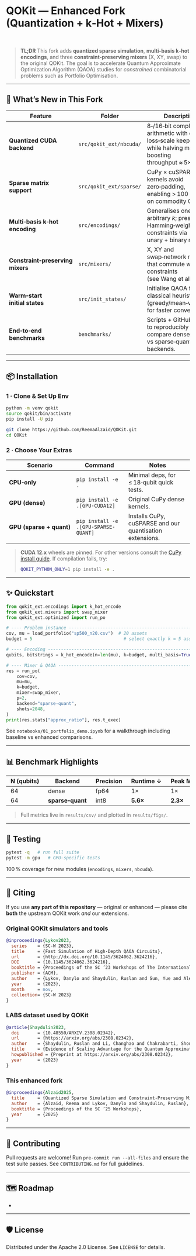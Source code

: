 # QOKit — Enhanced Fork (Quantization + k‑Hot + Mixers)

   &#x20;

> **TL;DR** This fork adds **quantized sparse simulation**, **multi‑basis k‑hot encodings**, and three **constraint‑preserving mixers** (X, XY, swap) to the original QOKit. The goal is to accelerate Quantum Approximate Optimization Algorithm (QAOA) studies for *constrained* combinatorial problems such as Portfolio Optimisation.

---

## 🚀 What’s New in This Fork

|  Feature                         |  Folder                 |  Description                                                                                                         |
| -------------------------------- | ----------------------- | -------------------------------------------------------------------------------------------------------------------- |
| **Quantized CUDA backend**       | `src/qokit_ext/nbcuda/` | 8‑/16‑bit complex arithmetic with dynamic loss‑scale keeps fidelity while halving memory & boosting throughput ≈ 5×. |
| **Sparse matrix support**        | `src/qokit_ext/sparse/` | CuPy × cuSPARSE kernels avoid zero‑padding, enabling > 100 qubits on commodity GPUs.                                 |
| **Multi‑basis k‑hot encoding**   | `src/encodings/`        | Generalises one‑hot to arbitrary *k*; preserves Hamming‑weight constraints via unary + binary mix.                   |
| **Constraint‑preserving mixers** | `src/mixers/`           | X, XY and swap‑network mixers that commute with k‑hot constraints (see Wang et al., 2020).                           |
| **Warm‑start initial states**    | `src/init_states/`      | Initialise QAOA from classical heuristics (greedy/mean‑variance) for faster convergence.                             |
| **End‑to‑end benchmarks**        | `benchmarks/`           | Scripts + GitHub Action to reproducibly compare dense vs sparse‑quant backends.                                      |

---

## 📦 Installation

### 1 · Clone & Set Up Env

```bash
python -m venv qokit
source qokit/bin/activate
pip install -U pip

git clone https://github.com/ReemaAlzaid/QOKit.git
cd QOKit
```

### 2 · Choose Your Extras

|  Scenario                |  Command                             |  Notes                                                   |
| ------------------------ | ------------------------------------ | -------------------------------------------------------- |
| **CPU‑only**             | `pip install -e .`                   | Minimal deps, for ≤ 18‑qubit quick tests.                |
| **GPU (dense)**          | `pip install -e .[GPU-CUDA12]`       | Original CuPy dense kernels.                             |
| **GPU (sparse + quant)** | `pip install -e .[GPU-SPARSE-QUANT]` | Installs CuPy, cuSPARSE and our quantisation extensions. |

> **CUDA 12.x** wheels are pinned. For other versions consult the [CuPy install guide](https://docs.cupy.dev/). If compilation fails, try:
>
> ```bash
> QOKIT_PYTHON_ONLY=1 pip install -e .
> ```

---

## ✨ Quickstart

```python
from qokit_ext.encodings import k_hot_encode
from qokit_ext.mixers import swap_mixer
from qokit_ext.optimized import run_po

# ---- Problem instance ----------------------------------------------------
cov, mu = load_portfolio("sp500_n20.csv")  # 20 assets
budget = 5                                   # select exactly k = 5 assets

# ---- Encoding ------------------------------------------------------------
qubits, bitstrings = k_hot_encode(n=len(mu), k=budget, multi_basis=True)

# ---- Mixer & QAOA --------------------------------------------------------
res = run_po(
    cov=cov,
    mu=mu,
    k=budget,
    mixer=swap_mixer,
    p=2,
    backend="sparse-quant",
    shots=2048,
)
print(res.stats["approx_ratio"], res.t_exec)
```

See `notebooks/01_portfolio_demo.ipynb` for a walkthrough including baseline vs enhanced comparisons.

---

## 📊 Benchmark Highlights

|  N (qubits)  |  Backend           |  Precision  |  Runtime ↓  |  Peak Mem ↓  |  AR Δ   |
| ------------ | ------------------ | ----------- | ----------- | ------------ | ------- |
|  64          |  dense             |  fp64       |  1×         |  1×          |  —      |
|  64          |  **sparse‑quant**  |  int8       |  **5.6×**   |  **2.3×**    |  < 1 %  |

> Full metrics live in `results/csv/` and plotted in `results/figs/`.

---

## 🧪 Testing

```bash
pytest -q   # run full suite
pytest -m gpu   # GPU‑specific tests
```

100 % coverage for new modules (`encodings`, `mixers`, `nbcuda`).

---

## 📜 Citing

If you use **any part of this repository** — original or enhanced — please cite **both** the upstream QOKit work *and* our extensions.

### Original QOKit simulators and tools

```bibtex
@inproceedings{Lykov2023,
  series    = {SC-W 2023},
  title     = {Fast Simulation of High-Depth QAOA Circuits},
  url       = {http://dx.doi.org/10.1145/3624062.3624216},
  DOI       = {10.1145/3624062.3624216},
  booktitle = {Proceedings of the SC ’23 Workshops of The International Conference on High Performance Computing, Network, Storage, and Analysis},
  publisher = {ACM},
  author    = {Lykov, Danylo and Shaydulin, Ruslan and Sun, Yue and Alexeev, Yuri and Pistoia, Marco},
  year      = {2023},
  month     = nov,
  collection= {SC-W 2023}
}
```

### LABS dataset used by QOKit

```bibtex
@article{Shaydulin2023,
  doi       = {10.48550/ARXIV.2308.02342},
  url       = {https://arxiv.org/abs/2308.02342},
  author    = {Shaydulin, Ruslan and Li, Changhao and Chakrabarti, Shouvanik and DeCross, Matthew and Herman, Dylan and Kumar, Niraj and Larson, Jeffrey and Lykov, Danylo and Minssen, Pierre and Sun, Yue and Alexeev, Yuri and Dreiling, Joan M. and Gaebler, John P. and Gatterman, Thomas M. and Gerber, Justin A. and Gilmore, Kevin and Gresh, Dan and Hewitt, Nathan and Horst, Chandler V. and Hu, Shaohan and Johansen, Jacob and Matheny, Mitchell and Mengle, Tanner and Mills, Michael and Moses, Steven A. and Neyenhuis, Brian and Siegfried, Peter and Yalovetzky, Romina and Pistoia, Marco},
  title     = {Evidence of Scaling Advantage for the Quantum Approximate Optimization Algorithm on a Classically Intractable Problem},
  howpublished = {Preprint at https://arxiv.org/abs/2308.02342},
  year      = {2023}
}
```

### This enhanced fork

```bibtex
@inproceedings{Alzaid2025,
  title     = {Quantized Sparse Simulation and Constraint-Preserving Mixers for Scalable QAOA},
  author    = {Alzaid, Reema and Lykov, Danylo and Shaydulin, Ruslan},
  booktitle = {Proceedings of the SC ’25 Workshops},
  year      = {2025}
}
```

---

## 🤝 Contributing

Pull requests are welcome! Run `pre-commit run --all-files` and ensure the test suite passes. See `CONTRIBUTING.md` for full guidelines.

---

## 🗺️ Roadmap

-

---

## 🛡️ License

Distributed under the Apache 2.0 License. See `LICENSE` for details.

